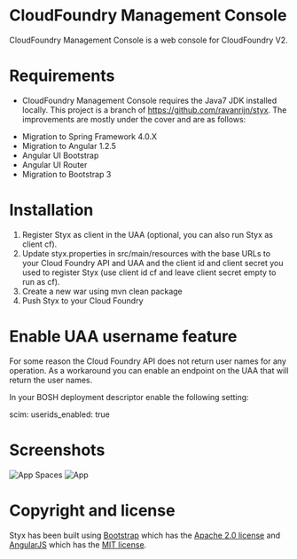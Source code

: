 # CloudFoundry Management Console

CloudFoundry Management Console is a web console for CloudFoundry V2.

# Requirements

* CloudFoundry Management Console requires the Java7 JDK installed locally. This project is a branch of https://github.com/ravanrijn/styx. The improvements are mostly under the cover 
and are as follows:

- Migration to Spring Framework 4.0.X
- Migration to Angular 1.2.5
- Angular UI Bootstrap
- Angular UI Router
- Migration to Bootstrap 3

# Installation

1. Register Styx as client in the UAA (optional, you can also run Styx as client cf).
2. Update styx.properties in src/main/resources with the base URLs to your Cloud Foundry API and UAA and the client id
   and client secret you used to register Styx (use client id cf and leave client secret empty to run as cf).
3. Create a new war using mvn clean package
4. Push Styx to your Cloud Foundry

# Enable UAA username feature

For some reason the Cloud Foundry API does not return user names for any operation. As a workaround you can enable
an endpoint on the UAA that will return the user names.

In your BOSH deployment descriptor enable the following setting:

scim:
    userids_enabled: true

# Screenshots

![App Spaces](https://raw.github.com/ravanrijn/styx/master/appspaces.png)
![App](https://raw.github.com/ravanrijn/styx/master/app.png)

# Copyright and license

Styx has been built using [Bootstrap](http://getbootstrap.com/) which has the
[Apache 2.0 license](https://github.com/twbs/bootstrap/blob/master/LICENSE)
and [AngularJS](http://angularjs.org/) which has the
[MIT license](https://github.com/angular/angular.js/blob/master/LICENSE).




